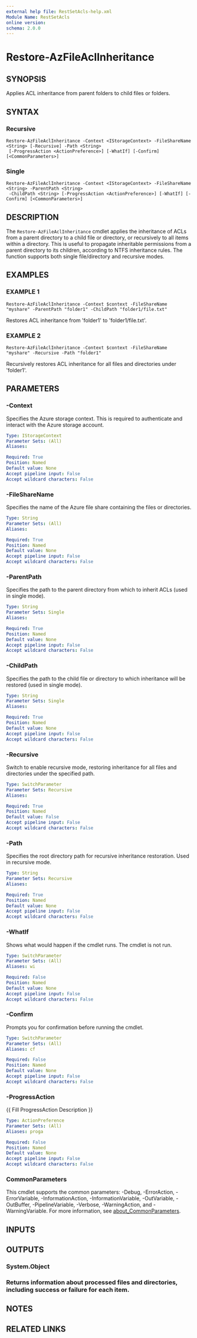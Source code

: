```yaml
---
external help file: RestSetAcls-help.xml
Module Name: RestSetAcls
online version:
schema: 2.0.0
---
```


# Restore-AzFileAclInheritance

## SYNOPSIS
Applies ACL inheritance from parent folders to child files or folders.

## SYNTAX

### Recursive
```
Restore-AzFileAclInheritance -Context <IStorageContext> -FileShareName <String> [-Recursive] -Path <String>
 [-ProgressAction <ActionPreference>] [-WhatIf] [-Confirm] [<CommonParameters>]
```

### Single
```
Restore-AzFileAclInheritance -Context <IStorageContext> -FileShareName <String> -ParentPath <String>
 -ChildPath <String> [-ProgressAction <ActionPreference>] [-WhatIf] [-Confirm] [<CommonParameters>]
```

## DESCRIPTION
The `Restore-AzFileAclInheritance` cmdlet applies the inheritance of ACLs from a parent directory to a child file
or directory, or recursively to all items within a directory.
This is useful to propagate inheritable permissions
from a parent directory to its children, according to NTFS inheritance rules.
The function supports both single
file/directory and recursive modes.

## EXAMPLES

### EXAMPLE 1
```
Restore-AzFileAclInheritance -Context $context -FileShareName "myshare" -ParentPath "folder1" -ChildPath "folder1/file.txt"
```

Restores ACL inheritance from 'folder1' to 'folder1/file.txt'.

### EXAMPLE 2
```
Restore-AzFileAclInheritance -Context $context -FileShareName "myshare" -Recursive -Path "folder1"
```

Recursively restores ACL inheritance for all files and directories under 'folder1'.

## PARAMETERS

### -Context
Specifies the Azure storage context.
This is required to authenticate and interact with the Azure storage account.

```yaml
Type: IStorageContext
Parameter Sets: (All)
Aliases:

Required: True
Position: Named
Default value: None
Accept pipeline input: False
Accept wildcard characters: False
```

### -FileShareName
Specifies the name of the Azure file share containing the files or directories.

```yaml
Type: String
Parameter Sets: (All)
Aliases:

Required: True
Position: Named
Default value: None
Accept pipeline input: False
Accept wildcard characters: False
```

### -ParentPath
Specifies the path to the parent directory from which to inherit ACLs (used in single mode).

```yaml
Type: String
Parameter Sets: Single
Aliases:

Required: True
Position: Named
Default value: None
Accept pipeline input: False
Accept wildcard characters: False
```

### -ChildPath
Specifies the path to the child file or directory to which inheritance will be restored (used in single mode).

```yaml
Type: String
Parameter Sets: Single
Aliases:

Required: True
Position: Named
Default value: None
Accept pipeline input: False
Accept wildcard characters: False
```

### -Recursive
Switch to enable recursive mode, restoring inheritance for all files and directories under the specified path.

```yaml
Type: SwitchParameter
Parameter Sets: Recursive
Aliases:

Required: True
Position: Named
Default value: False
Accept pipeline input: False
Accept wildcard characters: False
```

### -Path
Specifies the root directory path for recursive inheritance restoration.
Used in recursive mode.

```yaml
Type: String
Parameter Sets: Recursive
Aliases:

Required: True
Position: Named
Default value: None
Accept pipeline input: False
Accept wildcard characters: False
```

### -WhatIf
Shows what would happen if the cmdlet runs.
The cmdlet is not run.

```yaml
Type: SwitchParameter
Parameter Sets: (All)
Aliases: wi

Required: False
Position: Named
Default value: None
Accept pipeline input: False
Accept wildcard characters: False
```

### -Confirm
Prompts you for confirmation before running the cmdlet.

```yaml
Type: SwitchParameter
Parameter Sets: (All)
Aliases: cf

Required: False
Position: Named
Default value: None
Accept pipeline input: False
Accept wildcard characters: False
```

### -ProgressAction
{{ Fill ProgressAction Description }}

```yaml
Type: ActionPreference
Parameter Sets: (All)
Aliases: proga

Required: False
Position: Named
Default value: None
Accept pipeline input: False
Accept wildcard characters: False
```

### CommonParameters
This cmdlet supports the common parameters: -Debug, -ErrorAction, -ErrorVariable, -InformationAction, -InformationVariable, -OutVariable, -OutBuffer, -PipelineVariable, -Verbose, -WarningAction, and -WarningVariable. For more information, see [about_CommonParameters](http://go.microsoft.com/fwlink/?LinkID=113216).

## INPUTS

## OUTPUTS

### System.Object
### Returns information about processed files and directories, including success or failure for each item.
## NOTES

## RELATED LINKS
